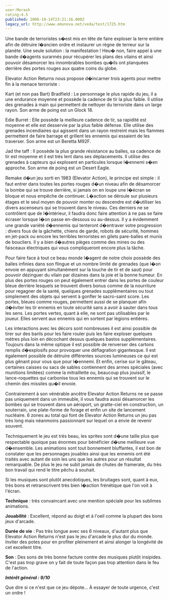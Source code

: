 ```yaml
---
user:Morash
rating:4.5
published: 2006-10-14T23:21:16.000Z
legacy_url: http://www.emunova.net/veda/test/1725.htm
---
```

Une bande de terroristes s�est mis en tête de faire exploser la terre entière afin de détruire l�ancien ordre et instaurer un règne de terreur sur la planète. Une seule solution : la manifestation ! Heu� non, faire appel à une bande d�agents surarmés pour récupérer les plans des vilains et ainsi pouvoir désamorcer les innombrables bombes qu�ils ont planquées derrière des portes rouges aux quatre coins du globe.  

  

Elevator Action Returns nous propose d�incarner trois agents pour mettre fin à la menace terroriste :  

  

Kart (et non pas Bart) Bradfield : Le personnage le plus rapide du jeu, il a une endurance moyenne et possède la cadence de tir la plus faible. Il utilise des grenades à main qui permettent de nettoyer du terroriste dans un large rayon. Son arme de poing est un Glock 18\.  

Edie Burret : Elle possède la meilleure cadence de tir, sa rapidité est moyenne et elle est desservie par la plus faible défense. Elle utilise des grenades incendiaires qui agissent dans un rayon restreint mais les flammes permettent de faire barrage et grillent les ennemis qui essaient de les traverser. Son arme est un Beretta M92F.  

Jad the taff : Il possède la plus grande résistance au balles, sa cadence de tir est moyenne et il est très lent dans ses déplacements. Il utilise des grenades à capteurs qui explosent en particules lorsque l�ennemi s�en approche. Son arme de poing est un Desert Eagle.  

  

Remake d�un jeu sorti en 1983 (Elevator Action), le principe est simple : il faut entrer dans toutes les portes rouges d�un niveau afin de désamorcer la bombe qui se trouve derrière, si jamais on en loupe une l�écran se bloque et nous empêche de continuer. L�action se déroule sur plusieurs étages et le seul moyen de pouvoir monter ou descendre est d�utiliser les divers ascenseurs qui se trouvent dans le niveau. Ces derniers ne se contrôlent que de l�intérieur, il faudra donc faire attention à ne pas se faire écraser lorsque l�on passe en-dessous ou au-dessus. Il y a évidemment une grande variété d�ennemis qui tenteront d�entraver votre progression : divers fous de la gâchette, chiens de garde, robots de sécurité, hommes en jet-pack ou encore les terribles terroristes en gilets pare-balles et munis de boucliers. Il y a bien d�autres pièges comme des mines ou des faisceaux électriques qui vous compliqueront encore plus la tâche.  

  

Pour faire face à tout ce beau monde l�agent de notre choix possède des balles infinies dans son flingue et un nombre limité de grenades (que l�on envoie en appuyant simultanément sur la touche de tir et de saut) pour pouvoir dézinguer du vilain par dizaines dans la joie et la bonne humeur. En plus des portes rouges on peut également entrer dans les portes de couleur bleue derrière lesquels se trouvent divers bonus comme de la nourriture pour regagner de la santé, quelques grenades supplémentaires ou tout simplement des objets qui servent à gonfler le sacro-saint score. Les portes, bleues comme rouges, permettent aussi de se planquer afin d�éviter les tir ennemis en toute sécurité sans a avoir à sauter dans tous les sens. Les portes vertes, quant à elle, ne sont pas utilisables par le joueur. Elles servent aux ennemis qui en sortent par légions entières.  

  

Les interactions avec les décors sont nombreuses il est ainsi possible de tirer sur des barils pour les faire rouler puis les faire exploser quelques mètres plus loin en décochant dessus quelques bastos supplémentaires. Toujours dans la même optique il est possible de renverser des cartons remplis d�explosifs pour provoquer une déflagration gigantesque. Il est également possible de détruire différentes sources lumineuses ce qui est plus gênant pour vous que pour l�ennemi. Et enfin, cerise sur le gâteau, certaines caisses ou sacs de sables contiennent des armes spéciales (avec munitions limitées) comme la mitraillette ou, beaucoup plus jouissif, le lance-roquettes qui carbonise tous les ennemis qui se trouvent sur le chemin des missiles qu�il envoie.  

  

Contrairement à son vénérable ancêtre Elevator Action Returns ne se passe pas uniquement dans un immeuble, il vous faudra aussi désamorcer les bombes qui se trouvent dans un aéroport, un gratte-ciel en construction, un souterrain, une plate-forme de forage et enfin un site de lancement nucléaire. 6 zones au total qui font de Elevator Action Returns un jeu pas très long mais néanmoins passionnant sur lequel on a envie de revenir souvent.  

  

Techniquement le jeu est très beau, les sprites sont d�une taille plus que respectable quoique pas énormes pour bénéficier d�une meilleure vue d�ensemble. Les animations sont tout bonnement bluffantes, il est bon de constater que les personnages jouables ainsi que les ennemis ont été traités avec autant de soin les uns que les autres pour un résultat remarquable. De plus le jeu ne subit jamais de chutes de framerate, du très bon travail qui rend le titre pêchu à souhait.  

Si les musiques sont plutôt anecdotiques, les bruitages sont, quant à eux, très bons et retranscrivent très bien l�action frénétique que l'on voit à l'écran.  

  

**Technique** : très convaincant avec une mention spéciale pour les sublimes animations.  

**Jouabilité** : Excellent, répond au doigt et à l'oeil comme la plupart des bons jeux d'arcade.  

**Durée de vie** : Pas très longue avec ses 6 niveaux, d'autant plus que Elevator Action Returns n'est pas le jeu d'arcade le plus dur du monde. Inviter des potes pour en profiter pleinement et ainsi alonger la longévité de cet excellent titre.  

**Son** : Des sons de très bonne facture contre des musiques plutôt insipides. C'est pas trop grave on y fait de toute façon pas trop attention dans le feu de l'action.  

  

**_Intérêt général : 9/10_**  

  

Que dire si ce n'est que ce jeu dépote... À essayer de toute urgence, c'est un ordre !